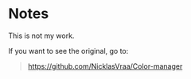# Notes
This is not my work.

If you want to see the original, go to:
> https://github.com/NicklasVraa/Color-manager
